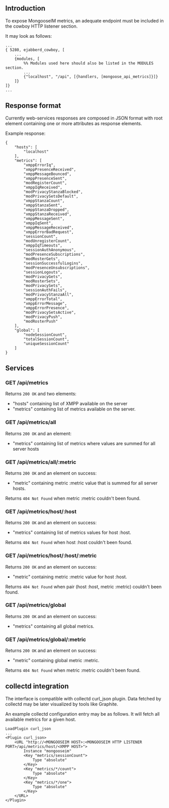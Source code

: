 ## Introduction


To expose MongooseIM metrics, an adequate endpoint must be included in the cowboy HTTP listener section.

It may look as follows:
```
...
{ 5280, ejabberd_cowboy, [
    ...
    {modules, [
        %% Modules used here should also be listed in the MODULES section.
        ...
        {"localhost", "/api", [{handlers, [mongoose_api_metrics]}]}
    ]}
]}
...
```

## Response format

Currently web-services responses are composed in JSON format with root element containing one or more attributes as response elements.

Example response:

    {
        "hosts": [
            "localhost"
        ],
        "metrics": [
            "xmppErrorIq",
            "xmppPresenceReceived",
            "xmppMessageBounced",
            "xmppPresenceSent",
            "modRegisterCount",
            "xmppIqReceived",
            "modPrivacyStanzaBlocked",
            "modPrivacySetsDefault",
            "xmppStanzaCount",
            "xmppStanzaSent",
            "xmppStanzaDropped",
            "xmppStanzaReceived",
            "xmppMessageSent",
            "xmppIqSent",
            "xmppMessageReceived",
            "xmppErrorBadRequest",
            "sessionCount",
            "modUnregisterCount",
            "xmppIqTimeouts",
            "sessionAuthAnonymous",
            "modPresenceSubscriptions",
            "modRosterGets",
            "sessionSuccessfulLogins",
            "modPresenceUnsubscriptions",
            "sessionLogouts",
            "modPrivacyGets",
            "modRosterSets",
            "modPrivacySets",
            "sessionAuthFails",
            "modPrivacyStanzaAll",
            "xmppErrorTotal",
            "xmppErrorMessage",
            "xmppErrorPresence",
            "modPrivacySetsActive",
            "modPrivacyPush",
            "modRosterPush"
        ],
        "global": [
            "nodeSessionCount",
            "totalSessionCount",
            "uniqueSessionCount"
        ]
    }

## Services

### GET /api/metrics

Returns ```200 OK``` and two elements:

* "hosts" containing list of XMPP available on the server
* "metrics" containing list of metrics available on the server.

### GET /api/metrics/all

Returns ```200 OK``` and an element:

* "metrics" containing list of metrics where values are summed for all server hosts

### GET /api/metrics/all/:metric

Returns ```200 OK``` and an element on success:

* "metric" containing metric :metric value that is summed for all server hosts.

Returns ```404 Not Found``` when metric :metric couldn't been found.

### GET /api/metrics/host/:host

Returns ```200 OK``` and an element on success:

* "metrics" containing list of metrics values for host :host.

Returns ```404 Not Found``` when host :host couldn't been found.

### GET /api/metrics/host/:host/:metric

Returns ```200 OK``` and an element on success:

* "metric" containing metric :metric value for host :host.

Returns ```404 Not Found``` when pair (host :host, metric :metric) couldn't been found.

### GET /api/metrics/global

Returns ```200 OK``` and an element on success:

* "metrics" containing all global metrics.

### GET /api/metrics/global/:metric

Returns ```200 OK``` and an element on success:

* "metric" containing global metric :metric.

Returns ```404 Not Found``` when metric :metric couldn't been found.


## collectd integration
The interface is compatible with collectd curl_json plugin.
Data fetched by collectd may be later visualized by tools like Graphite.

An example collectd configuration entry may be as follows. It will fetch all available metrics for a given host.
```
LoadPlugin curl_json
...
<Plugin curl_json>
    <URL "http://<MONGOOSEIM HOST>:<MONGOOSEIM HTTP LISTENER PORT>/api/metrics/host/<XMPP HOST>">
        Instance "mongooseim"
        <Key "metrics/sessionCount">
            Type "absolute"
        </Key>
        <Key "metrics/*/count">
            Type "absolute"
        </Key>
        <Key "metrics/*/one">
            Type "absolute"
        </Key>
    </URL>
</Plugin>
```
